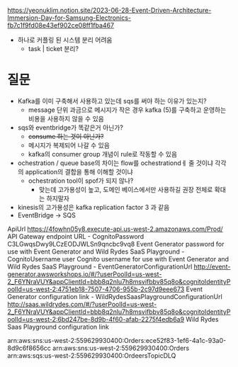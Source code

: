 https://yeonuklim.notion.site/2023-06-28-Event-Driven-Architecture-Immersion-Day-for-Samsung-Electronics-fb7c1f9fd08e43ef902ce08ff1fba467


* 하나로 커플링 된 시스템 분리 어려움
  * task | ticket 분리?

# 질문
* Kafka를 이미 구축해서 사용하고 있는데 sqs를 써야 하는 이유가 있는지?
  * message 단위 과금으로 메시지가 작은 경우 kafka (5)를 구축하고 운영하는 비용을 사용하지 않을 수 있음
* sqs와 eventbridge가 똑같은거 아닌가?
  * ~~consume 하는 것이 아닌가?~~
  * 메시지가 복제되어 나갈 수 있음
  * kafka의 consumer group 개념이 rule로 작동할 수 있음
* ochestration / queue base의 차이는 flow를 ochestrationdㅔ 줄 것이냐 각각의 application의 결합을 통해 이해할 것이냐
  * ochestration tool이 spof가 되지 않나?
    * 맞는데 고가용성이 높고, 도메인 베이스에서만 사용하길 권장 전체로 확대는 하지말자
* kinesis의 고가용성은 kafka replication factor 3 과 같음
* EventBridge -> SQS



ApiUrl	https://4fowhn05y8.execute-api.us-west-2.amazonaws.com/Prod/	API Gateway endpoint URL	-
CognitoPassword	C3LGwqsDwy9LCzEODJWLSn9qncbc9vq8	Event Generator password for use with Event Generator and Wild Rydes SaaS Playground	-
CognitoUsername	user	Cognito username for use with Event Generator and Wild Rydes SaaS Playground	-
EventGeneratorConfigurationUrl	http://event-generator.awsworkshops.io/#/?userPoolId=us-west-2_F6YNraVUY&appClientId=bbb8q2nlu7h8msvifbbv85q8o&cognitoIdentityPoolId=us-west-2:4751eb18-7507-4706-955b-2c97d9eee673	Event Generator configuration link	-
WildRydesSaasPlaygroundConfigurationUrl	http://saas.wildrydes.com/#/?userPoolId=us-west-2_F6YNraVUY&appClientId=bbb8q2nlu7h8msvifbbv85q8o&cognitoIdentityPoolId=us-west-2:6bd247be-8d9b-4f60-afab-2275f4edb6a9	Wild Rydes Saas Playground configuration link

arn:aws:sns:us-west-2:559629930400:Orders:ece52f83-1ef6-4a1c-93a0-8d9c6f8656cc
arn:aws:sns:us-west-2:559629930400:Orders
arn:aws:sqs:us-west-2:559629930400:OrdeersTopicDLQ